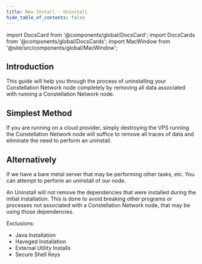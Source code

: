 ```yaml
---
title: New Install - Uninstall
hide_table_of_contents: false
---
```

<intro-end />

import DocsCard from '@components/global/DocsCard';
import DocsCards from '@components/global/DocsCards';
import MacWindow from '@site/src/components/global/MacWindow';

<head>
  <title>Constellation Network Automation with nodectl</title>
  <meta
    name="description"
    content="nodectl uninstall a nodectl installation"
  />
</head>

## Introduction

This guide will help you through the process of uninstalling your Constellation Network node completely by removing all data associated with running a Constellation Network node.

## Simplest Method

If you are running on a cloud provider, simply destroying the VPS running the Constellation Network node will suffice to remove all traces of data and eliminate the need to perform an uninstall. 

## Alternatively

If we have a bare metal server that may be performing other tasks, etc. You can attempt to perform an uninstall of our node.  

An Uninstall will not remove the dependencies that were installed during the initial installation.  This is done to avoid breaking other programs or processes not associated with a Constellation Network node, that may be using those dependencies.

Exclusions:
- Java Installation
- Haveged Installation
- External Utility Installs
- Secure Shell Keys